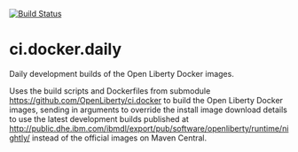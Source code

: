 [![Build Status](https://travis-ci.org/OpenLiberty/ci.docker.daily.svg?branch=master)](https://travis-ci.org/OpenLiberty/ci.docker.daily)

# ci.docker.daily
Daily development builds of the Open Liberty Docker images.

Uses the build scripts and Dockerfiles from submodule https://github.com/OpenLiberty/ci.docker 
to build the Open Liberty Docker images, sending in arguments to override the install image 
download details to use the latest development builds published at
http://public.dhe.ibm.com/ibmdl/export/pub/software/openliberty/runtime/nightly/ instead of 
the official images on Maven Central.
